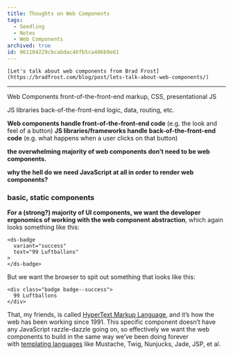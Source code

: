 ```yaml
---
title: Thoughts on Web Components
tags:
  - Seedling
  - Notes
  - Web Components
archived: true
id: 961104229cbcabdac46fb5ca406b9e61
---
```


~~~ callout **Currently this is a bunch of snippets from other articles**
[Let's talk about web components from Brad Frost](https://bradfrost.com/blog/post/lets-talk-about-web-components/)
~~~

---

Web Components
front-of-the-front-end
markup, CSS, presentational JS

JS libraries
back-of-the-front-end
logic, data, routing, etc.

**Web components handle front-of-the-front-end code** (e.g. the look and feel of a button)
**JS libraries/frameworks handle back-of-the-front-end code** (e.g. what happens when a user clicks on that button)

**the overwhelming majority of web components don’t need to be web components.**

**why the hell do we need JavaScript at all in order to render web components?**

### basic, static components

**For a (strong?) majority of UI components, we want the developer ergonomics of working with the web component abstraction**, which again looks something like this:

```
<ds-badge
  variant="success"
  text="99 Luftballons"
>
</ds-badge>
```

But we want the browser to spit out something that looks like this:

```
<div class="badge badge--success">
  99 Luftballons
</div>
```

That, my friends, is called [HyperText Markup Language](https://developer.mozilla.org/en-US/docs/Web/HTML), and it’s how the web has been working since 1991. This specific component doesn’t have any JavaScript razzle-dazzle going on, so effectively we want the web components to build in the same way we’ve been doing forever with [templating languages](https://en.wikipedia.org/wiki/Comparison_of_web_template_engines) like Mustache, Twig, Nunjucks, Jade, JSP, et al.
